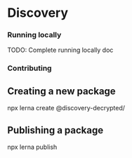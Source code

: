 # Discovery

### Running locally

TODO: Complete running locally doc

### Contributing

## Creating a new package

npx lerna create @discovery-decrypted/<new-package>

## Publishing a package

npx lerna publish
